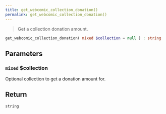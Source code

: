 ```yaml
---
title: get_webcomic_collection_donation()
permalink: get_webcomic_collection_donation()
---
```


> Get a collection donation amount.

```php
get_webcomic_collection_donation( mixed $collection = null ) : string
```

## Parameters

### `mixed` $collection
Optional collection to get a donation amount for.

## Return

`string`
